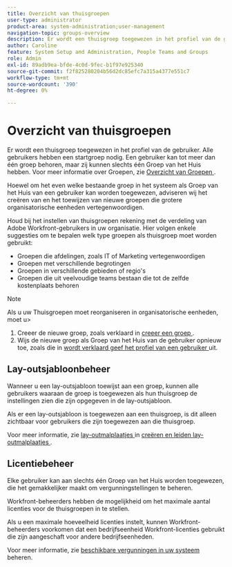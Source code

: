 ```yaml
---
title: Overzicht van thuisgroepen
user-type: administrator
product-area: system-administration;user-management
navigation-topic: groups-overview
description: Er wordt een thuisgroep toegewezen in het profiel van de gebruiker. Alle gebruikers hebben een startgroep nodig. Een gebruiker kan tot meer dan één groep behoren, maar zij kunnen slechts één Groep van het Huis hebben. Hoewel om het even welke bestaande groep in het systeem als Groep van het Huis van een gebruiker kan worden toegewezen, adviseren wij het creëren van en het toewijzen van nieuwe groepen die grotere organisatorische eenheden vertegenwoordigen. Houd bij het instellen van thuisgroepen rekening met de verdeling van Adobe Workfront-gebruikers in uw organisatie.
author: Caroline
feature: System Setup and Administration, People Teams and Groups
role: Admin
exl-id: 89adb9ea-bfde-4c0d-9fec-b1f97e925340
source-git-commit: f2f825280204b56d2dc85efc7a315a4377e551c7
workflow-type: tm+mt
source-wordcount: '390'
ht-degree: 0%

---
```


# Overzicht van thuisgroepen

Er wordt een thuisgroep toegewezen in het profiel van de gebruiker. Alle gebruikers hebben een startgroep nodig. Een gebruiker kan tot meer dan één groep behoren, maar zij kunnen slechts één Groep van het Huis hebben. Voor meer informatie over Groepen, zie [ Overzicht van Groepen ](../../../administration-and-setup/manage-groups/groups-overview/groups.md).

Hoewel om het even welke bestaande groep in het systeem als Groep van het Huis van een gebruiker kan worden toegewezen, adviseren wij het creëren van en het toewijzen van nieuwe groepen die grotere organisatorische eenheden vertegenwoordigen.

Houd bij het instellen van thuisgroepen rekening met de verdeling van Adobe Workfront-gebruikers in uw organisatie. Hier volgen enkele suggesties om te bepalen welk type groepen als thuisgroep moet worden gebruikt:

* Groepen die afdelingen, zoals IT of Marketing vertegenwoordigen
* Groepen met verschillende begrotingen
* Groepen in verschillende gebieden of regio&#39;s
* Groepen die uit veelvoudige teams bestaan die tot de zelfde kostenplaats behoren

>[!NOTE]
>
>Als u uw Thuisgroepen moet reorganiseren in organisatorische eenheden, moet u>
>1. Creeer de nieuwe groep, zoals verklaard in [ creeer een groep ](../../../administration-and-setup/manage-groups/create-and-manage-groups/create-a-group.md).
>1. Wijs de nieuwe groep als Groep van het Huis van de gebruiker opnieuw toe, zoals die in [ wordt verklaard geef het profiel van een gebruiker ](../../../administration-and-setup/add-users/create-and-manage-users/edit-a-users-profile.md) uit.
>

## Lay-outsjabloonbeheer

Wanneer u een lay-outsjabloon toewijst aan een groep, kunnen alle gebruikers waaraan de groep is toegewezen als hun thuisgroep de instellingen zien die zijn opgegeven in de lay-outsjabloon.

Als er een lay-outsjabloon is toegewezen aan een thuisgroep, is dit alleen zichtbaar voor gebruikers die zijn toegewezen aan die thuisgroep.

Voor meer informatie, zie [ lay-outmalplaatjes ](../../../administration-and-setup/customize-workfront/use-layout-templates/create-and-manage-layout-templates.md) in [ creëren en leiden lay-outmalplaatjes ](../../../administration-and-setup/customize-workfront/use-layout-templates/create-and-manage-layout-templates.md).

## Licentiebeheer

Elke gebruiker kan aan slechts één Groep van het Huis worden toegewezen, die het gemakkelijker maakt om vergunningstellingen te beheren.

Workfront-beheerders hebben de mogelijkheid om het maximale aantal licenties voor de thuisgroepen in te stellen.

Als u een maximale hoeveelheid licenties instelt, kunnen Workfront-beheerders voorkomen dat een bedrijfseenheid Workfront-licenties gebruikt die zijn aangeschaft voor andere bedrijfseenheden.

Voor meer informatie, zie [ beschikbare vergunningen in uw systeem ](../../../administration-and-setup/get-started-wf-administration/manage-available-licenses-in-your-system.md) beheren.
